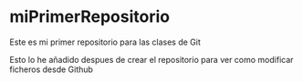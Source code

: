 # miPrimerRepositorio
Este es mi primer repositorio para las clases de Git

Esto lo he añadido despues de crear el repositorio para ver como modificar ficheros desde Github
